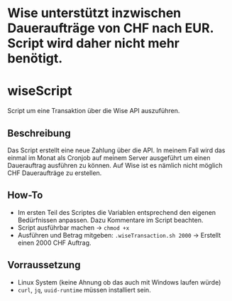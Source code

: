 # Wise unterstützt inzwischen Daueraufträge von CHF nach EUR. Script wird daher nicht mehr benötigt.

# wiseScript
Script um eine Transaktion über die Wise API auszuführen.


## Beschreibung
Das Script erstellt eine neue Zahlung über die API. In meinem Fall wird das einmal im Monat als Cronjob auf meinem Server ausgeführt um einen Dauerauftrag ausführen zu können.
Auf Wise ist es nämlich nicht möglich CHF Daueraufträge zu erstellen.

## How-To
- Im ersten Teil des Scriptes die Variablen entsprechend den eigenen Bedürfnissen anpassen. Dazu Kommentare im Script beachten.
- Script ausführbar machen -> `chmod +x`
- Ausführen und Betrag mitgeben: `.wiseTransaction.sh 2000` -> Erstellt einen 2000 CHF Auftrag.

## Vorraussetzung
- Linux System (keine Ahnung ob das auch mit Windows laufen würde)
- `curl`, `jq`, `uuid-runtime` müssen installiert sein.
